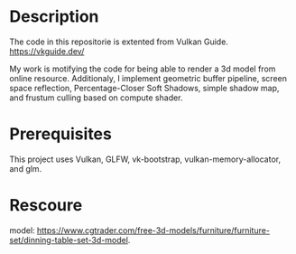 # Description
The code in this repositorie is extented from Vulkan Guide.
https://vkguide.dev/


My work is motifying the code for being able to render a 3d model from online resource.
Additionaly, I implement geometric buffer pipeline, screen space reflection, 
Percentage-Closer Soft Shadows, simple shadow map, and frustum culling based on compute shader.

# Prerequisites
This project uses Vulkan, GLFW, vk-bootstrap, vulkan-memory-allocator, and glm.

# Rescoure
model: https://www.cgtrader.com/free-3d-models/furniture/furniture-set/dinning-table-set-3d-model.

